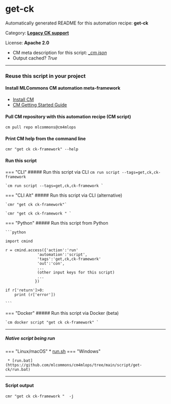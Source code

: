 # get-ck
Automatically generated README for this automation recipe: **get-ck**

Category: **[Legacy CK support](..)**

License: **Apache 2.0**


* CM meta description for this script: *[_cm.json](https://github.com/mlcommons/cm4mlops/tree/main/script/get-ck/_cm.json)*
* Output cached? *True*

---
### Reuse this script in your project

#### Install MLCommons CM automation meta-framework

* [Install CM](https://docs.mlcommons.org/ck/install)
* [CM Getting Started Guide](https://docs.mlcommons.org/ck/getting-started/)

#### Pull CM repository with this automation recipe (CM script)

```cm pull repo mlcommons@cm4mlops```

#### Print CM help from the command line

````cmr "get ck ck-framework" --help````

#### Run this script

=== "CLI"
    ##### Run this script via CLI
    `cm run script --tags=get,ck,ck-framework`

    `cm run script --tags=get,ck,ck-framework `

=== "CLI Alt"
    ##### Run this script via CLI (alternative)

    `cmr "get ck ck-framework"`

    `cmr "get ck ck-framework " `


=== "Python"
    ##### Run this script from Python


    ```python

    import cmind

    r = cmind.access({'action':'run'
                  'automation':'script',
                  'tags':'get,ck,ck-framework'
                  'out':'con',
                  ...
                  (other input keys for this script)
                  ...
                 })

    if r['return']>0:
        print (r['error'])

    ```


=== "Docker"
    ##### Run this script via Docker (beta)

    `cm docker script "get ck ck-framework" `

___


##### Native script being run
=== "Linux/macOS"
     * [run.sh](https://github.com/mlcommons/cm4mlops/tree/main/script/get-ck/run.sh)
=== "Windows"

     * [run.bat](https://github.com/mlcommons/cm4mlops/tree/main/script/get-ck/run.bat)
___
#### Script output
`cmr "get ck ck-framework "  -j`